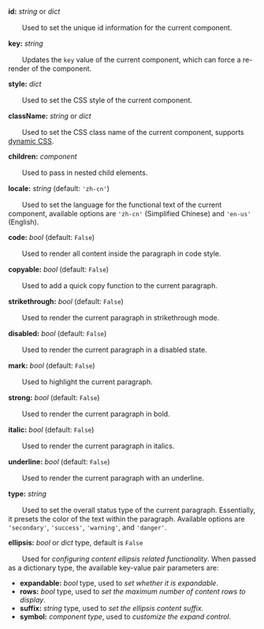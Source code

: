 **id:** *string* or *dict*

　　Used to set the unique id information for the current component.

**key:** *string*

　　Updates the `key` value of the current component, which can force a re-render of the component.

**style:** *dict*

　　Used to set the CSS style of the current component.

**className:** *string* or *dict*

　　Used to set the CSS class name of the current component, supports [dynamic CSS](/advanced-classname).

**children:** *component*

　　Used to pass in nested child elements.

**locale:** *string* (default: `'zh-cn'`)

　　Used to set the language for the functional text of the current component, available options are `'zh-cn'` (Simplified Chinese) and `'en-us'` (English).

**code:** *bool* (default: `False`)

　　Used to render all content inside the paragraph in code style.

**copyable:** *bool* (default: `False`)

　　Used to add a quick copy function to the current paragraph.

**strikethrough:** *bool* (default: `False`)

　　Used to render the current paragraph in strikethrough mode.

**disabled:** *bool* (default: `False`)

　　Used to render the current paragraph in a disabled state.

**mark:** *bool* (default: `False`)

　　Used to highlight the current paragraph.

**strong:** *bool* (default: `False`)

　　Used to render the current paragraph in bold.

**italic:** *bool* (default: `False`)

　　Used to render the current paragraph in italics.

**underline:** *bool* (default: `False`)

　　Used to render the current paragraph with an underline.

**type:** *string*

　　Used to set the overall status type of the current paragraph. Essentially, it presets the color of the text within the paragraph. Available options are `'secondary'`, `'success'`, `'warning'`, and `'danger'`.

**ellipsis:** *bool* or *dict* type, default is `False`

　　Used for *configuring content ellipsis related functionality*. When passed as a dictionary type, the available key-value pair parameters are:

- **expandable:** *bool* type, used to *set whether it is expandable*.
- **rows:** *bool* type, used to *set the maximum number of content rows to display*.
- **suffix:** *string* type, used to *set the ellipsis content suffix*.
- **symbol:** *component type*, used to *customize the expand control*.